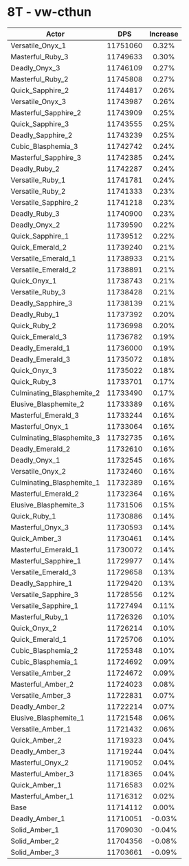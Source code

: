 # 8T - vw-cthun
| Actor | DPS | Increase |
|---|:---:|:---:|
|Versatile_Onyx_1|11751060|0.32%|
|Masterful_Ruby_3|11749633|0.30%|
|Deadly_Onyx_3|11746109|0.27%|
|Masterful_Ruby_2|11745808|0.27%|
|Quick_Sapphire_2|11744817|0.26%|
|Versatile_Onyx_3|11743987|0.26%|
|Masterful_Sapphire_2|11743909|0.25%|
|Quick_Sapphire_3|11743555|0.25%|
|Deadly_Sapphire_2|11743239|0.25%|
|Cubic_Blasphemia_3|11742742|0.24%|
|Masterful_Sapphire_3|11742385|0.24%|
|Deadly_Ruby_2|11742287|0.24%|
|Versatile_Ruby_1|11741781|0.24%|
|Versatile_Ruby_2|11741333|0.23%|
|Versatile_Sapphire_2|11741218|0.23%|
|Deadly_Ruby_3|11740900|0.23%|
|Deadly_Onyx_2|11739590|0.22%|
|Quick_Sapphire_1|11739512|0.22%|
|Quick_Emerald_2|11739240|0.21%|
|Versatile_Emerald_1|11738933|0.21%|
|Versatile_Emerald_2|11738891|0.21%|
|Quick_Onyx_1|11738743|0.21%|
|Versatile_Ruby_3|11738428|0.21%|
|Deadly_Sapphire_3|11738139|0.21%|
|Deadly_Ruby_1|11737392|0.20%|
|Quick_Ruby_2|11736998|0.20%|
|Quick_Emerald_3|11736782|0.19%|
|Deadly_Emerald_1|11736000|0.19%|
|Deadly_Emerald_3|11735072|0.18%|
|Quick_Onyx_3|11735022|0.18%|
|Quick_Ruby_3|11733701|0.17%|
|Culminating_Blasphemite_2|11733490|0.17%|
|Elusive_Blasphemite_2|11733389|0.16%|
|Masterful_Emerald_3|11733244|0.16%|
|Masterful_Onyx_1|11733064|0.16%|
|Culminating_Blasphemite_3|11732735|0.16%|
|Deadly_Emerald_2|11732610|0.16%|
|Deadly_Onyx_1|11732545|0.16%|
|Versatile_Onyx_2|11732460|0.16%|
|Culminating_Blasphemite_1|11732389|0.16%|
|Masterful_Emerald_2|11732364|0.16%|
|Elusive_Blasphemite_3|11731506|0.15%|
|Quick_Ruby_1|11730886|0.14%|
|Masterful_Onyx_3|11730593|0.14%|
|Quick_Amber_3|11730461|0.14%|
|Masterful_Emerald_1|11730072|0.14%|
|Masterful_Sapphire_1|11729977|0.14%|
|Versatile_Emerald_3|11729658|0.13%|
|Deadly_Sapphire_1|11729420|0.13%|
|Versatile_Sapphire_3|11728556|0.12%|
|Versatile_Sapphire_1|11727494|0.11%|
|Masterful_Ruby_1|11726326|0.10%|
|Quick_Onyx_2|11726214|0.10%|
|Quick_Emerald_1|11725706|0.10%|
|Cubic_Blasphemia_2|11725348|0.10%|
|Cubic_Blasphemia_1|11724692|0.09%|
|Versatile_Amber_2|11724672|0.09%|
|Masterful_Amber_2|11724023|0.08%|
|Versatile_Amber_3|11722831|0.07%|
|Deadly_Amber_2|11722214|0.07%|
|Elusive_Blasphemite_1|11721548|0.06%|
|Versatile_Amber_1|11721432|0.06%|
|Quick_Amber_2|11719323|0.04%|
|Deadly_Amber_3|11719244|0.04%|
|Masterful_Onyx_2|11719052|0.04%|
|Masterful_Amber_3|11718365|0.04%|
|Quick_Amber_1|11716583|0.02%|
|Masterful_Amber_1|11716312|0.02%|
|Base|11714112|0.00%|
|Deadly_Amber_1|11710051|-0.03%|
|Solid_Amber_1|11709030|-0.04%|
|Solid_Amber_2|11704356|-0.08%|
|Solid_Amber_3|11703661|-0.09%|
